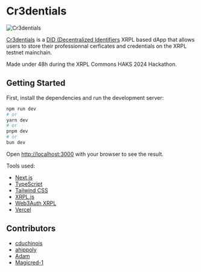 # Cr3dentials

![Cr3dentials](https://www.cr3dential.com/logo_cr3dential_white.svg)

[Cr3dentials](http://cr3dential.com/) is a [DID (Decentralized Identifiers](https://xrpl.org/docs/concepts/accounts/decentralized-identifiers/)  XRPL based dApp that allows users to store their professionnal cerficates and credentials on the XRPL testnet mainchain.

Made under 48h during the XRPL Commons HAKS 2024 Hackathon.

## Getting Started

First, install the dependencies and run the development server:

```bash
npm run dev
# or
yarn dev
# or
pnpm dev
# or
bun dev
```

Open [http://localhost:3000](http://localhost:3000) with your browser to see the result.

Tools used:
- [Next.js](https://nextjs.org/)
- [TypeScript](https://www.typescriptlang.org/)
- [Tailwind CSS](https://tailwindcss.com/)
- [XRPL.js](https://www.npmjs.com/package/xrpl)
- [Web3Auth XRPL](https://web3auth.io/docs/connect-blockchain/xrpl)
- [Vercel](https://vercel.com/)


## Contributors

- [cduchinois](https://github.com/cduchinois)
- [ahippoly](https://github.com/ahippoly)
- [Adam](https://github.com/AdamVesta)
- [Magicred-1](https://github.com/Magicred-1)
